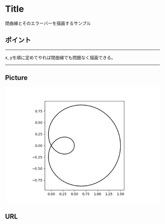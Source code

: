 # Title

閉曲線とそのエラーバーを描画するサンプル

## ポイント

---

x, yを順に定めてやれば閉曲線でも問題なく描画できる。

---

## Picture

<p align="center">
  <img src="main.png" alt="main.png">
</p>

## URL

